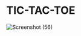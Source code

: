 # TIC-TAC-TOE

![Screenshot (56)](https://github.com/gauravraoj/TIC-TAC-TOE/assets/96016132/d797daa8-8121-4221-bad7-a472b87a1f70)
